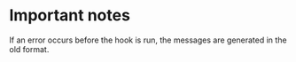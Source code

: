 # Important notes

If an error occurs before the hook is run,
the messages are generated in the old format.
